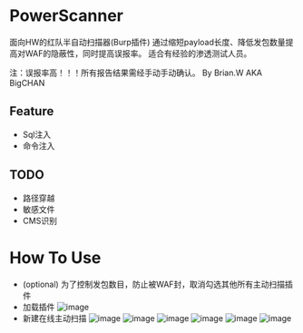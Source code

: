 # PowerScanner
面向HW的红队半自动扫描器(Burp插件)
通过缩短payload长度、降低发包数量提高对WAF的隐蔽性，同时提高误报率。
适合有经验的渗透测试人员。

注：误报率高！！！所有报告结果需经手动手动确认。
By Brian.W AKA BigCHAN

## Feature
* Sql注入
* 命令注入

## TODO
* 路径穿越
* 敏感文件
* CMS识别

# How To Use
* (optional) 为了控制发包数目，防止被WAF封，取消勾选其他所有主动扫描插件
* 加载插件
![image](https://raw.githubusercontent.com/usualwyy/PowerScanner/master/images/loadext.png)
* 新建在线主动扫描
![image](https://raw.githubusercontent.com/usualwyy/PowerScanner/master/images/livescan1.jpg)
![image](https://raw.githubusercontent.com/usualwyy/PowerScanner/master/images/livescan2.png)
![image](https://raw.githubusercontent.com/usualwyy/PowerScanner/master/images/livescan3.png)
![image](https://raw.githubusercontent.com/usualwyy/PowerScanner/master/images/livescan4.png)
![image](https://raw.githubusercontent.com/usualwyy/PowerScanner/master/images/livescan5.png)
![image](https://raw.githubusercontent.com/usualwyy/PowerScanner/master/images/livescan6.png)
